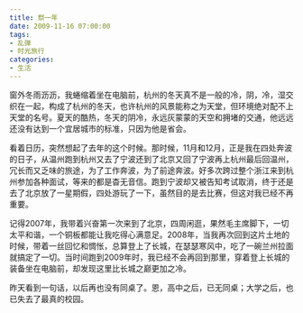 ```yaml
---
title: 祭一年
date: 2009-11-16 07:00:00
tags: 
- 乱弹
- 时光旅行
categories: 
- 生活
---
```

窗外冬雨沥沥，我蜷缩着坐在电脑前，杭州的冬天真不是一般的冷，阴，冷，湿交织在一起，构成了杭州的冬天，也许杭州的风景能称之为天堂，但环境绝对配不上天堂的名号。夏天的酷热，冬天的阴冷，永远灰蒙蒙的天空和拥堵的交通，他远远还没有达到一个宜居城市的标准，只因为他是省会。
<!-- more -->

看着日历，突然想起了去年的这个时候。那时候，11月和12月，正是我在四处奔波的日子，从温州跑到杭州又去了宁波还到了北京又回了宁波再上杭州最后回温州，冗长而又乏味的旅途，为了工作奔波，为了前途奔波。好多次跨过整个浙江来到杭州参加各种面试，等来的都是杳无音信。跑到宁波却又被告知考试取消，终于还是去了北京放了一星期假，四处游玩了一下，虽然目的是去比赛，但这对我已经不再重要。

记得2007年，我带着兴奋第一次来到了北京，四周闲逛，果然毛主席脚下，一切太平和谐，一个铜板都能让我吃得心满意足。2008年，当我再次回到这片土地的时候，带着一丝回忆和惆怅，总算登上了长城，在瑟瑟寒风中，吃了一碗兰州拉面就搞定了一切。当时间跑到2009年时，我已经不会再回到那里，穿着登上长城的装备坐在电脑前，却发现这里比长城之巅更加之冷。

昨天看到一句话，以后再也没有同桌了。恩，高中之后，已无同桌；大学之后，也已失去了最真的校园。
